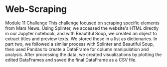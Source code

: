 # Web-Scraping
Module 11 Challenge 
This challenge focused on scraping specific elements from Mars News. Using Splinter, we accessed the website's HTML directly in our Jupyter notebook, and with Beautiful Soup, we created an object to extract titles and preview texts. We stored these in a list as dictionaries. In part two, we followed a similar process with Splinter and Beautiful Soup, then used Pandas to create a DataFrame for column manipulation and analysis. After processing the data, we created visualizations by plotting the edited DataFrames and saved the final DataFrame as a CSV file.
